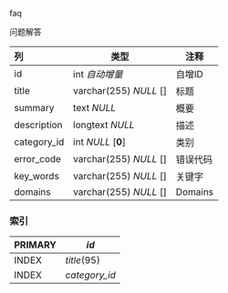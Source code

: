 faq

问题解答

| 列          | 类型                   | 注释     |
| :---------- | ---------------------- | -------- |
| id          | int *自动增量*         | 自增ID   |
| title       | varchar(255) *NULL* [] | 标题     |
| summary     | text *NULL*            | 概要     |
| description | longtext *NULL*        | 描述     |
| category_id | int *NULL* [**0**]     | 类别     |
| error_code  | varchar(255) *NULL* [] | 错误代码 |
| key_words   | varchar(255) *NULL* [] | 关键字   |
| domains     | varchar(255) *NULL* [] | Domains  |

### 索引

| PRIMARY | *id*          |
| :------ | ------------- |
| INDEX   | *title*(95)   |
| INDEX   | *category_id* |

